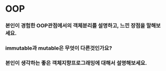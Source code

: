 # OOP

### 본인이 경험한 OOP관점에서의 객체분리를 설명하고, 느낀 장점을 말해보세요.
### immutable과 mutable은 무엇이 다른것인가요?
### 본인이 생각하는 좋은 객체지향프로그래밍에 대해서 설명해보세요.
